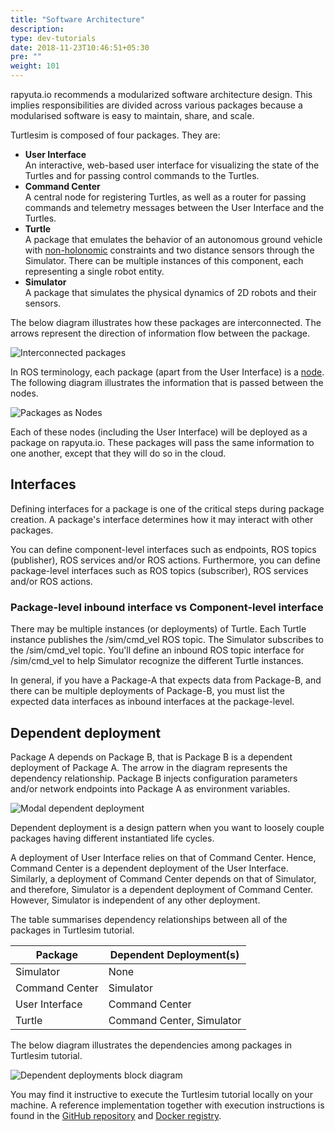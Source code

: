 ```yaml
---
title: "Software Architecture"
description:
type: dev-tutorials
date: 2018-11-23T10:46:51+05:30
pre: ""
weight: 101
---
```

rapyuta.io recommends a modularized software architecture design. This
implies responsibilities are divided across various packages because a
modularised software is easy to maintain, share, and scale.

Turtlesim is composed of four packages. They are:

* **User Interface**     
  An interactive, web-based user interface for visualizing the state of the
  Turtles and for passing control commands to the Turtles.
* **Command Center**     
  A central node for registering Turtles, as well as a router for passing
  commands and telemetry messages between the User Interface and the Turtles.
* **Turtle**       
  A package that emulates the behavior of an autonomous ground vehicle with
  [non-holonomic](https://en.wikipedia.org/wiki/Nonholonomic_system) constraints and two distance sensors through the Simulator.
  There can be multiple instances of this component, each representing a
  single robot entity.
* **Simulator**        
  A package that simulates the physical dynamics of 2D robots and their sensors.

The below diagram illustrates how these packages are interconnected.
The arrows represent the direction of information flow between the package.

![Interconnected packages](/images/tutorials/turtlesim/interconnected-packages.png?classes=border,shadow)

In ROS terminology, each package (apart from the User Interface) is a [node](https://wiki.ros.org/rosnode).
The following diagram illustrates the information that is passed between
the nodes.

![Packages as Nodes](/images/tutorials/turtlesim/packages-as-nodes.png?classes=border,shadow)

Each of these nodes (including the User Interface) will be deployed as a
package on rapyuta.io. These packages will pass the same information to one
another, except that they will do so in the cloud.

## Interfaces
Defining interfaces for a package is one of the critical steps during package
creation. A package's interface determines how it may interact with other packages.

You can define component-level interfaces such as endpoints, ROS topics
(publisher), ROS services and/or ROS actions. Furthermore, you can define
package-level interfaces such as ROS topics (subscriber), ROS services
and/or ROS actions.

### Package-level inbound interface vs Component-level interface
There may be multiple instances (or deployments) of Turtle. Each Turtle
instance publishes the /sim/cmd_vel ROS topic. The Simulator subscribes to
the /sim/cmd_vel topic. You'll define an inbound ROS topic interface for
/sim/cmd_vel to help Simulator recognize the different Turtle instances.

In general, if you have a Package-A that expects data from Package-B, and
there can be multiple deployments of Package-B, you must list the expected
data interfaces as inbound interfaces at the package-level.

## Dependent deployment
Package A depends on Package B, that is Package B is a dependent deployment of
Package A. The arrow in the diagram represents the dependency relationship.
Package B injects configuration parameters and/or network endpoints into
Package A as environment variables.

![Modal dependent deployment](/images/tutorials/turtlesim/dependent-deployment.png?classes=border,shadow)

Dependent deployment is a design pattern when you want to loosely couple
packages having different instantiated life cycles.

A deployment of User Interface relies on that of Command Center. Hence,
Command Center is a dependent deployment of the User Interface. Similarly, a
deployment of Command Center depends on that of Simulator, and therefore,
Simulator is a dependent deployment of Command Center. However, Simulator is
independent of any other deployment.

The table summarises dependency relationships between all of the packages
in Turtlesim tutorial.

| Package | Dependent Deployment(s) |
| ------- | ----------------------- |
| Simulator | None |
| Command Center | Simulator |
| User Interface | Command Center |
| Turtle | Command Center, Simulator |

The below diagram illustrates the dependencies among packages in Turtlesim tutorial.

![Dependent deployments block diagram](/images/tutorials/turtlesim/turtlesim-ddeploy-blk-diagram.png?classes=border,shadow)

You may find it instructive to execute the Turtlesim tutorial locally on
your machine. A reference implementation together with execution instructions
is found in the [GitHub repository](https://github.com/rapyuta-robotics/io_tutorials/tree/master/io_turtlesim) and [Docker registry](https://hub.docker.com/r/rrdockerhub/io_turtlesim_ui/).
